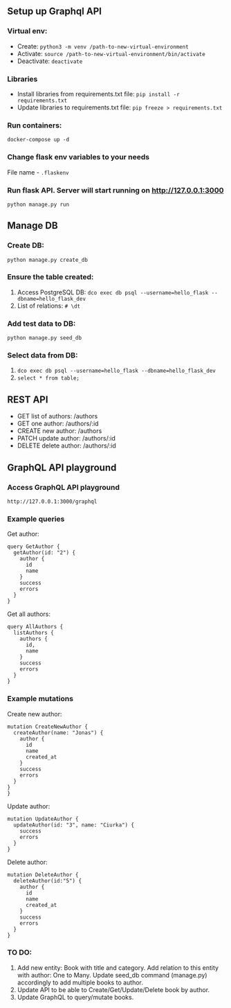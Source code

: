 ## Setup up Graphql API

### Virtual env:
- Create: `python3 -m venv /path-to-new-virtual-environment`
- Activate: `source /path-to-new-virtual-environment/bin/activate`
- Deactivate: `deactivate`

### Libraries
- Install libraries from requirements.txt file: `pip install -r requirements.txt`
- Update libraries to requirements.txt file: `pip freeze > requirements.txt`

### Run containers:
`docker-compose up -d`

### Change flask env variables to your needs
File name - `.flaskenv`

### Run flask API. Server will start running on http://127.0.0.1:3000
`python manage.py run`

## Manage DB

### Create DB:
`python manage.py create_db`

### Ensure the table created:
1. Access PostgreSQL DB: `dco exec db psql --username=hello_flask --dbname=hello_flask_dev`
2. List of relations: `# \dt`

### Add test data to DB:
`python manage.py seed_db`

### Select data from DB:
1. `dco exec db psql --username=hello_flask --dbname=hello_flask_dev`
2. `select * from table;`

## REST API
- GET list of authors: /authors
- GET one author: /authors/:id
- CREATE new author: /authors
- PATCH update author: /authors/:id
- DELETE delete author: /authors/:id

## GraphQL API playground

### Access GraphQL API playground
`http://127.0.0.1:3000/graphql`

### Example queries 
Get author:
```
query GetAuthor {
  getAuthor(id: "2") {
    author {
      id
      name
    }
    success
    errors
  }
}
```

Get all authors:
```
query AllAuthors {
  listAuthors {
    authors {
      id,
      name
    }
    success
    errors
  }
}
```

### Example mutations 
Create new author:
```
mutation CreateNewAuthor {
  createAuthor(name: "Jonas") {
    author {
      id
      name
      created_at
    }
    success
    errors
  }
}
}
```

Update author:
```
mutation UpdateAuthor {
  updateAuthor(id: "3", name: "Ciurka") {
    success
    errors
  }
}
```

Delete author:
```
mutation DeleteAuthor {
  deleteAuthor(id:"5") {
    author {
      id
      name
      created_at
    }
    success
    errors
  }
}
```

### TO DO:
1. Add new entity: Book with title and category. Add relation to this entity with author: One to Many.
Update seed_db command (manage.py) accordingly to add multiple books to author.
2. Update API to be able to Create/Get/Update/Delete book by author.
3. Update GraphQL to query/mutate books.

